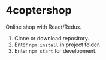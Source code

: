 # 4coptershop

Online shop with React/Redux.

1. Clone or download repository.
2. Enter <code>npm install</code> in project folder.
3. Enter <code>npm start</code> for development.